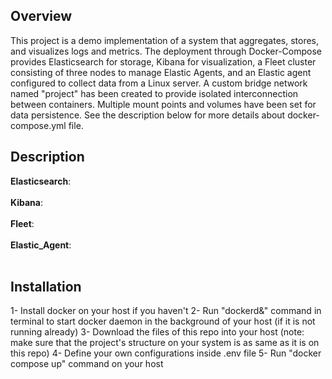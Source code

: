 ## Overview
This project is a demo implementation of a system that aggregates, stores, and visualizes logs and metrics. The deployment through Docker-Compose provides Elasticsearch for storage, Kibana for visualization, a Fleet cluster consisting of three nodes to manage Elastic Agents, and an Elastic agent configured to collect data from a Linux server. A custom bridge network named "project" has been created to provide isolated interconnection between containers. Multiple mount points and volumes have been set for data persistence. See the description below for more details about docker-compose.yml file.

## Description
**Elasticsearch**:<br>
<br>
**Kibana**:<br>
<br>
**Fleet**:<br>
<br>
**Elastic_Agent**:<br>
<br>

## Installation
1- Install docker on your host if you haven't
2- Run "dockerd&" command in terminal to start docker daemon in the background of your host (if it is not running already)
3- Download the files of this repo into your host (note: make sure that the project's structure on your system is as same as it is on this repo)
4- Define your own configurations inside .env file
5- Run "docker compose up" command on your host
